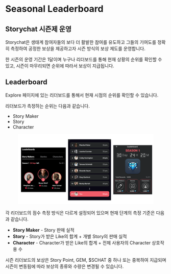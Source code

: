 # Seasonal Leaderboard

## Storychat 시즌제 운영

Storychat은 생태계 참여자들의 보다 더 활발한 참여를 유도하고 그들의 기여도를 정확히 측정하여 공정한 보상을 제공하고자 시즌 방식의 보상 제도를 운영합니다.

한 시즌의 운영 기간은 1달이며 누구나 리더보드를 통해 현재 상황의 순위를 확인할 수 있고, 시즌이 마무리되면 순위에 따라서 보상이 지급됩니다.&#x20;



## Leaderboard

Explore 페이지에 있는 리더보드를 통해서 현재 시점의 순위를 확인할 수 있습니다.

리더보드가 측정하는 순위는 다음과 같습니다.

* Story Maker
* Story
* Character

<figure><img src="../../.gitbook/assets/image (17).png" alt=""><figcaption></figcaption></figure>

각 리더보드의 점수 측정 방식은 다르게 설정되어 있으며 현재 단계의 측정 기준은 다음과 같습니다.

* **Story Maker** -  Story 판매 실적
* **Story** -  Story가 받은 Like의 합계 + 개별 Story의 판매 실적
* **Character** -  Character가 받은 Like의 합계 + 전체 사용자의 Character 상호작용 수

시즌 리더보드의 보상은 Story Point, GEM, $SCHAT 중 하나 또는 중복하여 지급되며 시즌이 변동됨에 따라 보상의 종류와 수량은 변경될 수 있습니다.&#x20;
